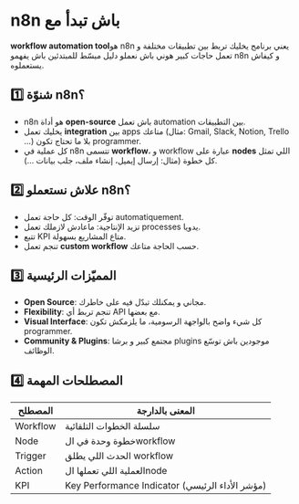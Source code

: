 # n8n باش تبدأ مع 


**workflow automation tool**هو  n8n 
    يعني برنامج يخليك تربط بين تطبيقات مختلفة و تعمل حاجات كبير
هوني باش نعملو دليل مبسّط للمبتدئين باش يفهمو n8n و كيفاش يستعملوه.   

## 1️⃣ شنوّة n8n؟

- n8n هو أداة **open-source** باش تعمل automation بين التطبيقات.
- يخليك تعمل **integration** بين apps متاعك (مثال: Gmail, Slack, Notion, Trello …) بلا ما تحتاج تكون programmer.
- كل عملية في n8n تتسمى **workflow**، و workflow عبارة على **nodes** اللي تمثل كل خطوة (مثال: إرسال إيميل، إنشاء ملف، جلب بيانات …).

## 2️⃣ علاش نستعملو n8n؟

- توفّر الوقت: كل حاجة تعمل automatiquement.
- تزيد الإنتاجية: ماعادش لازملك تعمل processes يدويا.
- تتبع KPI متاع المشاريع بسهولة.
- تنجم تعمل **custom workflow** حسب الحاجة متاعك.

## 3️⃣ المميّزات الرئيسية

- **Open Source**: مجاني و يمكنلك تبدّل فيه على خاطرك.
- **Flexibility**: تنجم تربط أي API مع بعضها.
- **Visual Interface**: كل شيء واضح بالواجهة الرسومية، ما يلزمكش تكون programmer.
- **Community & Plugins**: مجتمع كبير و برشا plugins موجودين باش توسّع الوظائف.

## 4️⃣ المصطلحات المهمة

| المصطلح        | المعنى بالدارجة |
|----------------|----------------|
| Workflow       | سلسلة الخطوات التلقائية |
| Node           | خطوة وحدة في الworkflow |
| Trigger        | الحدث اللي يطلق workflow |
| Action         | العملية اللي تعملها الnode |
| KPI            | Key Performance Indicator (مؤشر الأداء الرئيسي) |

